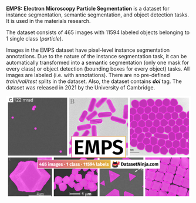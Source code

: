 **EMPS: Electron Microscopy Particle Segmentation** is a dataset for instance segmentation, semantic segmentation, and object detection tasks. It is used in the materials research. 

The dataset consists of 465 images with 11594 labeled objects belonging to 1 single class (*particle*).

Images in the EMPS dataset have pixel-level instance segmentation annotations. Due to the nature of the instance segmentation task, it can be automatically transformed into a semantic segmentation (only one mask for every class) or object detection (bounding boxes for every object) tasks. All images are labeled (i.e. with annotations). There are no pre-defined <i>train/val/test</i> splits in the dataset. Also, the dataset contains ***doi*** tag. The dataset was released in 2021 by the University of Cambridge.

<img src="https://github.com/dataset-ninja/emps/raw/main/visualizations/poster.png">
